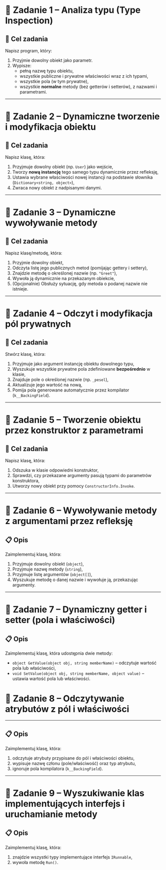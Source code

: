 # 🧩 Zadanie 1 – Analiza typu (Type Inspection)

## 🎯 Cel zadania

Napisz program, który:

1. Przyjmie dowolny obiekt jako parametr.
2. Wypisze:
   - pełną nazwę typu obiektu,
   - wszystkie publiczne i prywatne właściwości wraz z ich typami,
   - wszystkie pola (w tym prywatne),
   - wszystkie **normalne** metody (bez getterów i setterów), z nazwami i parametrami.

---

# 🧩 Zadanie 2 – Dynamiczne tworzenie i modyfikacja obiektu

## 🎯 Cel zadania

Napisz klasę, która:

1. Przyjmuje dowolny obiekt (np. `User`) jako wejście,
2. Tworzy **nową instancję** tego samego typu dynamicznie przez refleksję,
3. Ustawia wybrane właściwości nowej instancji na podstawie słownika (`Dictionary<string, object>`),
4. Zwraca nowy obiekt z nadpisanymi danymi.

---

# 🧩 Zadanie 3 – Dynamiczne wywoływanie metody

## 🎯 Cel zadania

Napisz klasę/metodę, która:

1. Przyjmie dowolny obiekt,
2. Odczyta listę jego publicznych metod (pomijając gettery i settery),
3. Znajdzie metodę o określonej nazwie (np. `"Greet"`),
4. Wywoła ją dynamicznie na przekazanym obiekcie,
5. (Opcjonalnie) Obsłuży sytuację, gdy metoda o podanej nazwie nie istnieje.

---

# 🧩 Zadanie 4 – Odczyt i modyfikacja pól prywatnych

## 🎯 Cel zadania

Stwórz klasę, która:

1. Przyjmuje jako argument instancję obiektu dowolnego typu,
2. Wyszukuje wszystkie prywatne pola zdefiniowane **bezpośrednio** w klasie,
3. Znajduje pole o określonej nazwie (np. `_pesel`),
4. Aktualizuje jego wartość na nową,
5. Pomija pola generowane automatycznie przez kompilator (`k__BackingField`).

---

# 🧩 Zadanie 5 – Tworzenie obiektu przez konstruktor z parametrami

## 🎯 Cel zadania

Napisz klasę, która:

1. Odszuka w klasie odpowiedni konstruktor,
2. Sprawdzi, czy przekazane argumenty pasują typami do parametrów konstruktora,
3. Utworzy nowy obiekt przy pomocy `ConstructorInfo.Invoke`.

---

# 🧩 Zadanie 6 – Wywoływanie metody z argumentami przez refleksję

## 📋 Opis

Zaimplementuj klasę, która:

1. Przyjmuje dowolny obiekt (`object`),
2. Przyjmuje nazwę metody (`string`),
3. Przyjmuje listę argumentów (`object[]`),
4. Wyszukuje metodę o danej nazwie i wywołuje ją, przekazując argumenty.

---

# 🧩 Zadanie 7 – Dynamiczny getter i setter (pola i właściwości)

## 📋 Opis

Zaimplementuj klasę, która udostępnia dwie metody:

- `object GetValue(object obj, string memberName)` – odczytuje wartość pola lub właściwości,
- `void SetValue(object obj, string memberName, object value)` – ustawia wartość pola lub właściwości.

# 🧩 Zadanie 8 – Odczytywanie atrybutów z pól i właściwości

---

## 📋 Opis

Zaimplementuj klasę, która:

1. odczytuje atrybuty przypisane do pól i właściwości obiektu,
2. wypisuje nazwę członu (pole/właściwość) oraz typ atrybutu,
3. ignoruje pola kompilatora (`k__BackingField`).

---
# 🧩 Zadanie 9 – Wyszukiwanie klas implementujących interfejs i uruchamianie metody

## 📋 Opis

Zaimplementuj klasę, która:

1. znajdzie wszystki typy implementujące interfejs `IRunnable`,
2. wywoła metodę `Run()`.